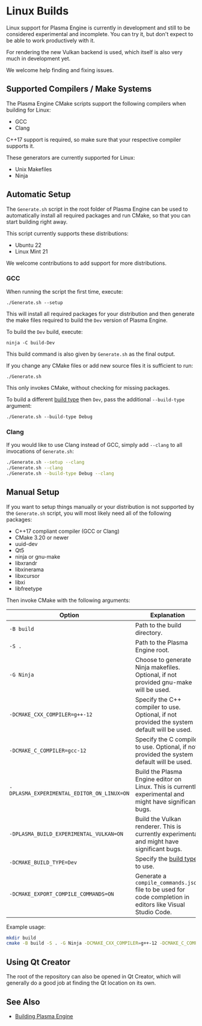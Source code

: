 # Linux Builds

Linux support for Plasma Engine is currently in development and still to be considered experimental and incomplete. You can try it, but don't expect to be able to work productively with it.

For rendering the new Vulkan backend is used, which itself is also very much in development yet.

We welcome help finding and fixing issues.

## Supported Compilers / Make Systems

The Plasma Engine CMake scripts support the following compilers when building for Linux:

* GCC
* Clang

C++17 support is required, so make sure that your respective compiler supports it.

These generators are currently supported for Linux:

* Unix Makefiles
* Ninja

## Automatic Setup

The `Generate.sh` script in the root folder of Plasma Engine can be used to automatically install all required packages and run CMake, so that you can start building right away.

This script currently supports these distributions:

* Ubuntu 22
* Linux Mint 21

We welcome contributions to add support for more distributions.

### GCC

When running the script the first time, execute:

`./Generate.sh --setup`

This will install all required packages for your distribution and then generate the make files required to build the `Dev` version of Plasma Engine.

To build the `Dev` build, execute:

`ninja -C build-Dev`

This build command is also given by `Generate.sh` as the final output.

If you change any CMake files or add new source files it is sufficient to run:

`./Generate.sh`

This only invokes CMake, without checking for missing packages.

To build a different [build type](building-pl.md#build-types) then `Dev`, pass the additional `--build-type` argument:

`./Generate.sh --build-type Debug`

### Clang

If you would like to use Clang instead of GCC, simply add `--clang` to all invocations of `Generate.sh`:

```bash
./Generate.sh --setup --clang
./Generate.sh --clang
./Generate.sh --build-type Debug --clang
```

## Manual Setup

If you want to setup things manually or your distribution is not supported by the `Generate.sh` script, you will most likely need all of the following packages:

* C++17 compliant compiler (GCC or Clang)
* CMake 3.20 or newer
* uuid-dev
* Qt5
* ninja or gnu-make
* libxrandr
* libxinerama
* libxcursor
* libxi
* libfreetype

Then invoke CMake with the following arguments:

| Option                                 | Explanation                                                                                                |
| -------------------------------------- | ---------------------------------------------------------------------------------------------------------- |
| `-B build`                             | Path to the build directory.                                                                               |
| `-S .`                                 | Path to the Plasma Engine root.                                                                                 |
| `-G Ninja`                             | Choose to generate Ninja makefiles. Optional, if not provided gnu-make will be used.                       |
| `-DCMAKE_CXX_COMPILER=g++-12`          | Specify the C++ compiler to use. Optional, if not provided the system default will be used.                |
| `-DCMAKE_C_COMPILER=gcc-12`            | Specify the C compiler to use. Optional, if not provided the system default will be used.                  |
| `-DPLASMA_EXPERIMENTAL_EDITOR_ON_LINUX=ON` | Build the Plasma Engine editor on Linux. This is currently experimental and might have significant bugs.        |
| `-DPLASMA_BUILD_EXPERIMENTAL_VULKAN=ON`    | Build the Vulkan renderer. This is currently experimental and might have significant bugs.                 |
| `-DCMAKE_BUILD_TYPE=Dev`               | Specify the [build type](building-pl.md#build-types) to use.                                               |
| `-DCMAKE_EXPORT_COMPILE_COMMANDS=ON`   | Generate a `compile_commands.json` file to be used for code completion in editors like Visual Studio Code. |

Example usage:

```bash
mkdir build
cmake -B build -S . -G Ninja -DCMAKE_CXX_COMPILER=g++-12 -DCMAKE_C_COMPILER=gcc-12 -DPLASMA_EXPERIMENTAL_EDITOR_ON_LINUX=ON -DPLASMA_BUILD_EXPERIMENTAL_VULKAN=ON -DCMAKE_BUILD_TYPE=Dev -DCMAKE_EXPORT_COMPILE_COMMANDS=ON
```

## Using Qt Creator

The root of the repository can also be opened in Qt Creator, which will generally do a good job at finding the Qt location on its own.

## See Also

* [Building Plasma Engine](building-pl.md)

